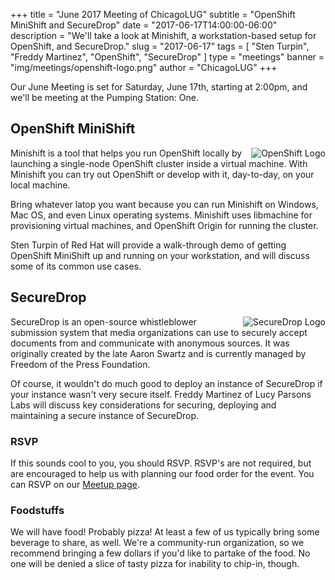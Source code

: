 +++
title = "June 2017 Meeting of ChicagoLUG"
subtitle = "OpenShift MiniShift and SecureDrop"
date = "2017-06-17T14:00:00-06:00"
description = "We'll take a look at Minishift, a workstation-based setup for OpenShift, and SecureDrop."
slug = "2017-06-17"
tags = [ "Sten Turpin", "Freddy Martinez", "OpenShift", "SecureDrop" ] 
type = "meetings"
banner = "img/meetings/openshift-logo.png"
author = "ChicagoLUG"
+++

Our June Meeting is set for Saturday, June 17th, starting at 2:00pm,
and we'll be meeting at the Pumping Station: One.


## OpenShift MiniShift

<img src="/img/meetings/openshift-minishift.png" alt="OpenShift Logo" style="float:right;">

Minishift is a tool that helps you run OpenShift locally by launching a
single-node OpenShift cluster inside a virtual machine. With Minishift you can
try out OpenShift or develop with it, day-to-day, on your local machine.

Bring whatever latop  you want because you can run Minishift on Windows, Mac OS,
and even Linux operating systems. Minishift uses libmachine for provisioning
virtual machines, and OpenShift Origin for running the cluster.

Sten Turpin of Red Hat will provide a walk-through demo of getting OpenShift
MiniShift up and running on your workstation, and will discuss some of its
common use cases.

## SecureDrop

<img src="/img/meetings/securedrop-logo.png" alt="SecureDrop Logo" style="float:right;">

SecureDrop is an open-source whistleblower submission system that media
organizations can use to securely accept documents from and communicate with
anonymous sources. It was originally created by the late Aaron Swartz and is
currently managed by Freedom of the Press Foundation.

Of course, it wouldn't do much good to deploy an instance of SecureDrop if
your instance wasn't very secure itself. Freddy Martinez of Lucy Parsons
Labs will discuss key considerations for securing, deploying and maintaining a
secure instance of SecureDrop.

### RSVP

If this sounds cool to you, you should RSVP. RSVP's are not required, but are
encouraged to help us with planning our food order for the event. You can
RSVP on our [Meetup page](https://www.meetup.com/chicagolug/).

### Foodstuffs

We will have food! Probably pizza! At least a few of us typically bring some
beverage to share, as well. We're a community-run organization, so we recommend
bringing a few dollars if you'd like to partake of the food. No one will be
denied a slice of tasty pizza for inability to chip-in, though.

